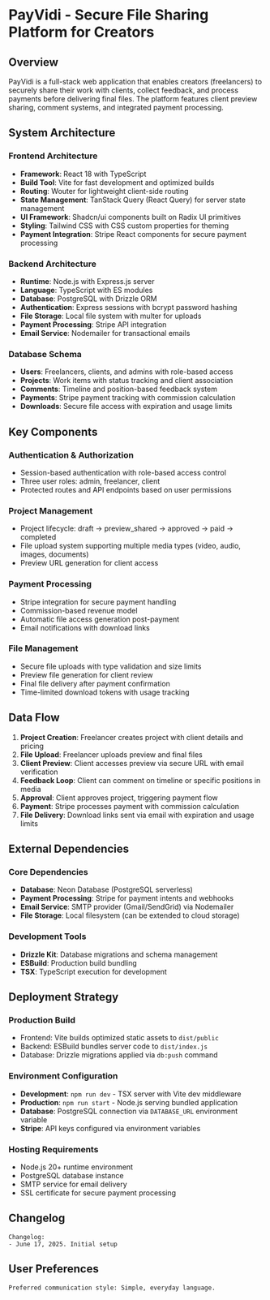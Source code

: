 # PayVidi - Secure File Sharing Platform for Creators

## Overview

PayVidi is a full-stack web application that enables creators (freelancers) to securely share their work with clients, collect feedback, and process payments before delivering final files. The platform features client preview sharing, comment systems, and integrated payment processing.

## System Architecture

### Frontend Architecture
- **Framework**: React 18 with TypeScript
- **Build Tool**: Vite for fast development and optimized builds
- **Routing**: Wouter for lightweight client-side routing
- **State Management**: TanStack Query (React Query) for server state management
- **UI Framework**: Shadcn/ui components built on Radix UI primitives
- **Styling**: Tailwind CSS with CSS custom properties for theming
- **Payment Integration**: Stripe React components for secure payment processing

### Backend Architecture
- **Runtime**: Node.js with Express.js server
- **Language**: TypeScript with ES modules
- **Database**: PostgreSQL with Drizzle ORM
- **Authentication**: Express sessions with bcrypt password hashing
- **File Storage**: Local file system with multer for uploads
- **Payment Processing**: Stripe API integration
- **Email Service**: Nodemailer for transactional emails

### Database Schema
- **Users**: Freelancers, clients, and admins with role-based access
- **Projects**: Work items with status tracking and client association
- **Comments**: Timeline and position-based feedback system
- **Payments**: Stripe payment tracking with commission calculation
- **Downloads**: Secure file access with expiration and usage limits

## Key Components

### Authentication & Authorization
- Session-based authentication with role-based access control
- Three user roles: admin, freelancer, client
- Protected routes and API endpoints based on user permissions

### Project Management
- Project lifecycle: draft → preview_shared → approved → paid → completed
- File upload system supporting multiple media types (video, audio, images, documents)
- Preview URL generation for client access

### Payment Processing
- Stripe integration for secure payment handling
- Commission-based revenue model
- Automatic file access generation post-payment
- Email notifications with download links

### File Management
- Secure file uploads with type validation and size limits
- Preview file generation for client review
- Final file delivery after payment confirmation
- Time-limited download tokens with usage tracking

## Data Flow

1. **Project Creation**: Freelancer creates project with client details and pricing
2. **File Upload**: Freelancer uploads preview and final files
3. **Client Preview**: Client accesses preview via secure URL with email verification
4. **Feedback Loop**: Client can comment on timeline or specific positions in media
5. **Approval**: Client approves project, triggering payment flow
6. **Payment**: Stripe processes payment with commission calculation
7. **File Delivery**: Download links sent via email with expiration and usage limits

## External Dependencies

### Core Dependencies
- **Database**: Neon Database (PostgreSQL serverless)
- **Payment Processing**: Stripe for payment intents and webhooks
- **Email Service**: SMTP provider (Gmail/SendGrid) via Nodemailer
- **File Storage**: Local filesystem (can be extended to cloud storage)

### Development Tools
- **Drizzle Kit**: Database migrations and schema management
- **ESBuild**: Production build bundling
- **TSX**: TypeScript execution for development

## Deployment Strategy

### Production Build
- Frontend: Vite builds optimized static assets to `dist/public`
- Backend: ESBuild bundles server code to `dist/index.js`
- Database: Drizzle migrations applied via `db:push` command

### Environment Configuration
- **Development**: `npm run dev` - TSX server with Vite dev middleware
- **Production**: `npm run start` - Node.js serving bundled application
- **Database**: PostgreSQL connection via `DATABASE_URL` environment variable
- **Stripe**: API keys configured via environment variables

### Hosting Requirements
- Node.js 20+ runtime environment
- PostgreSQL database instance
- SMTP service for email delivery
- SSL certificate for secure payment processing

## Changelog

```
Changelog:
- June 17, 2025. Initial setup
```

## User Preferences

```
Preferred communication style: Simple, everyday language.
```